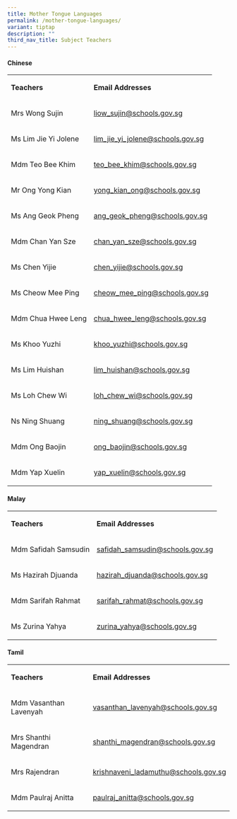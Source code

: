 ```yaml
---
title: Mother Tongue Languages
permalink: /mother-tongue-languages/
variant: tiptap
description: ""
third_nav_title: Subject Teachers
---
```

<h4>Chinese</h4>
<table style="minWidth: 50px">
<colgroup>
<col>
<col>
</colgroup>
<tbody>
<tr>
<td rowspan="1" colspan="1">
<p><strong>Teachers</strong>
</p>
</td>
<td rowspan="1" colspan="1">
<p><strong>Email Addresses</strong>
</p>
</td>
</tr>
<tr>
<td rowspan="1" colspan="1">
<p>Mrs Wong Sujin</p>
</td>
<td rowspan="1" colspan="1">
<p><a href="mailto:liow_sujin@schools.gov.sg" rel="noopener noreferrer nofollow" target="_blank">liow_sujin@schools.gov.sg</a>
</p>
</td>
</tr>
<tr>
<td rowspan="1" colspan="1">
<p>Ms Lim Jie Yi Jolene</p>
</td>
<td rowspan="1" colspan="1">
<p><a href="mailto:lim_jie_yi_jolene@schools.gov.sg" rel="noopener noreferrer nofollow" target="_blank">lim_jie_yi_jolene@schools.gov.sg</a>
</p>
</td>
</tr>
<tr>
<td rowspan="1" colspan="1">
<p>Mdm Teo Bee Khim</p>
</td>
<td rowspan="1" colspan="1">
<p><a href="mailto:teo_bee_khim@schools.gov.sg" rel="noopener noreferrer nofollow" target="_blank">teo_bee_khim@schools.gov.sg</a>
</p>
</td>
</tr>
<tr>
<td rowspan="1" colspan="1">
<p>Mr Ong Yong Kian</p>
</td>
<td rowspan="1" colspan="1">
<p><a href="mailto:yong_kian_ong@schools.gov.sg" rel="noopener noreferrer nofollow" target="_blank">yong_kian_ong@schools.gov.sg</a>
</p>
</td>
</tr>
<tr>
<td rowspan="1" colspan="1">
<p>Ms Ang Geok Pheng</p>
</td>
<td rowspan="1" colspan="1">
<p><a href="mailto:ang_geok_pheng@schools.gov.sg" rel="noopener noreferrer nofollow" target="_blank">ang_geok_pheng@schools.gov.sg</a>
</p>
</td>
</tr>
<tr>
<td rowspan="1" colspan="1">
<p>Mdm Chan Yan Sze</p>
</td>
<td rowspan="1" colspan="1">
<p><a href="mailto:chan_yan_sze@schools.gov.sg" rel="noopener noreferrer nofollow" target="_blank">chan_yan_sze@schools.gov.sg</a>
</p>
</td>
</tr>
<tr>
<td rowspan="1" colspan="1">
<p>Ms Chen Yijie</p>
</td>
<td rowspan="1" colspan="1">
<p><a href="mailto:chen_yijie@schools.gov.sg" rel="noopener noreferrer nofollow" target="_blank">chen_yijie@schools.gov.sg</a>
</p>
</td>
</tr>
<tr>
<td rowspan="1" colspan="1">
<p>Ms Cheow Mee Ping</p>
</td>
<td rowspan="1" colspan="1">
<p><a href="mailto:cheow_mee_ping@schools.gov.sg" rel="noopener noreferrer nofollow" target="_blank">cheow_mee_ping@schools.gov.sg</a>
</p>
</td>
</tr>
<tr>
<td rowspan="1" colspan="1">
<p>Mdm Chua Hwee Leng</p>
</td>
<td rowspan="1" colspan="1">
<p><a href="mailto:chua_hwee_leng@schools.gov.sg" rel="noopener noreferrer nofollow" target="_blank">chua_hwee_leng@schools.gov.sg</a>
</p>
</td>
</tr>
<tr>
<td rowspan="1" colspan="1">
<p>Ms Khoo Yuzhi</p>
</td>
<td rowspan="1" colspan="1">
<p><a href="mailto:khoo_yuzhi@schools.gov.sg" rel="noopener noreferrer nofollow" target="_blank">khoo_yuzhi@schools.gov.sg</a>
</p>
</td>
</tr>
<tr>
<td rowspan="1" colspan="1">
<p>Ms Lim Huishan</p>
</td>
<td rowspan="1" colspan="1">
<p><a href="mailto:lim_huishan@schools.gov.sg" rel="noopener noreferrer nofollow" target="_blank">lim_huishan@schools.gov.sg</a>
</p>
</td>
</tr>
<tr>
<td rowspan="1" colspan="1">
<p>Ms Loh Chew Wi</p>
</td>
<td rowspan="1" colspan="1">
<p><a href="mailto:loh_chew_wi@schools.gov.sg" rel="noopener noreferrer nofollow" target="_blank">loh_chew_wi@schools.gov.sg</a>
</p>
</td>
</tr>
<tr>
<td rowspan="1" colspan="1">
<p>Ns Ning Shuang</p>
</td>
<td rowspan="1" colspan="1">
<p><a href="mailto:ning_shuang@schools.gov.sg" rel="noopener noreferrer nofollow" target="_blank">ning_shuang@schools.gov.sg</a>
</p>
</td>
</tr>
<tr>
<td rowspan="1" colspan="1">
<p>Mdm Ong Baojin</p>
</td>
<td rowspan="1" colspan="1">
<p><a href="mailto:ong_baojin@schools.gov.sg" rel="noopener noreferrer nofollow" target="_blank">ong_baojin@schools.gov.sg</a>
</p>
</td>
</tr>
<tr>
<td rowspan="1" colspan="1">
<p>Mdm Yap Xuelin</p>
</td>
<td rowspan="1" colspan="1">
<p><a href="mailto:yap_xuelin@schools.gov.sg" rel="noopener noreferrer nofollow" target="_blank">yap_xuelin@schools.gov.sg</a>
</p>
</td>
</tr>
</tbody>
</table>
<h4>Malay</h4>
<table style="minWidth: 50px">
<colgroup>
<col>
<col>
</colgroup>
<tbody>
<tr>
<td rowspan="1" colspan="1">
<p><strong>Teachers</strong>
</p>
</td>
<td rowspan="1" colspan="1">
<p><strong>Email Addresses</strong>
</p>
</td>
</tr>
<tr>
<td rowspan="1" colspan="1">
<p>Mdm Safidah Samsudin</p>
</td>
<td rowspan="1" colspan="1">
<p><a href="mailto:safidah_samsudin@schools.gov.sg" rel="noopener noreferrer nofollow" target="_blank">safidah_samsudin@schools.gov.sg</a>
</p>
</td>
</tr>
<tr>
<td rowspan="1" colspan="1">
<p>Ms Hazirah Djuanda</p>
</td>
<td rowspan="1" colspan="1">
<p><a href="mailto:hazirah_djuanda@schools.gov.sg" rel="noopener noreferrer nofollow" target="_blank">hazirah_djuanda@schools.gov.sg</a>
</p>
</td>
</tr>
<tr>
<td rowspan="1" colspan="1">
<p>Mdm Sarifah Rahmat</p>
</td>
<td rowspan="1" colspan="1">
<p><a href="mailto:sarifah_rahmat@schools.gov.sg" rel="noopener noreferrer nofollow" target="_blank">sarifah_rahmat@schools.gov.sg</a>
</p>
</td>
</tr>
<tr>
<td rowspan="1" colspan="1">
<p>Ms Zurina Yahya</p>
</td>
<td rowspan="1" colspan="1">
<p><a href="mailto:zurina_yahya@schools.gov.sg" rel="noopener noreferrer nofollow" target="_blank">zurina_yahya@schools.gov.sg</a>
</p>
</td>
</tr>
</tbody>
</table>
<h4>Tamil</h4>
<table style="minWidth: 50px">
<colgroup>
<col>
<col>
</colgroup>
<tbody>
<tr>
<td rowspan="1" colspan="1">
<p><strong>Teachers</strong>
</p>
</td>
<td rowspan="1" colspan="1">
<p><strong>Email Addresses</strong>
</p>
</td>
</tr>
<tr>
<td rowspan="1" colspan="1">
<p>Mdm Vasanthan Lavenyah</p>
</td>
<td rowspan="1" colspan="1">
<p><a href="mailto:vasanthan_lavenyah@schools.gov.sg" rel="noopener noreferrer nofollow" target="_blank">vasanthan_lavenyah@schools.gov.sg</a>
</p>
</td>
</tr>
<tr>
<td rowspan="1" colspan="1">
<p>Mrs Shanthi Magendran</p>
</td>
<td rowspan="1" colspan="1">
<p><a href="mailto:shanthi_magendran@schools.gov.sg" rel="noopener noreferrer nofollow" target="_blank">shanthi_magendran@schools.gov.sg</a>
</p>
</td>
</tr>
<tr>
<td rowspan="1" colspan="1">
<p>Mrs Rajendran</p>
</td>
<td rowspan="1" colspan="1">
<p><a href="mailto:krishnaveni_ladamuthu@schools.gov.sg" rel="noopener noreferrer nofollow" target="_blank">krishnaveni_ladamuthu@schools.gov.sg</a>
</p>
</td>
</tr>
<tr>
<td rowspan="1" colspan="1">
<p>Mdm Paulraj Anitta</p>
</td>
<td rowspan="1" colspan="1">
<p><a href="mailto:paulraj_anitta@schools.gov.sg" rel="noopener noreferrer nofollow" target="_blank">paulraj_anitta@schools.gov.sg</a>
</p>
</td>
</tr>
</tbody>
</table>
<p></p>
<p></p>